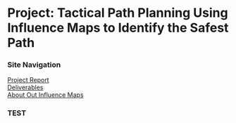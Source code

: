 
# **Project: Tactical Path Planning Using Influence Maps to Identify the Safest Path**

### Site Navigation
[Project Report](../README.md)<br/>
[Deliverables](deliverables.md)<br/>
[About Out Influence Maps](im.md)<br/>


### TEST
